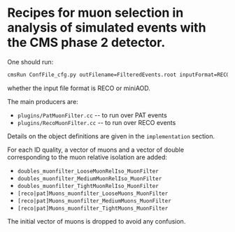 Recipes for muon selection in analysis of simulated events with the CMS phase 2 detector.
=========================

One should run:
```bash
cmsRun ConfFile_cfg.py outFilename=FilteredEvents.root inputFormat=RECO/PAT
```

whether the input file format is RECO or miniAOD.

The main producers are:
   * `plugins/PatMuonFilter.cc` -- to run over PAT events 
   * `plugins/RecoMuonFilter.cc` -- to run over RECO events 

Details on the object definitions are given in the `implementation` section.

For each ID quality, a vector of muons and a vector of double corresponding to the muon relative isolation are added: 
   * `doubles_muonfilter_LooseMuonRelIso_MuonFilter`
   * `doubles_muonfilter_MediumMuonRelIso_MuonFilter`
   * `doubles_muonfilter_TightMuonRelIso_MuonFilter`
   * `[reco|pat]Muons_muonfilter_LooseMuons_MuonFilter`
   * `[reco|pat]Muons_muonfilter_MediumMuons_MuonFilter`
   * `[reco|pat]Muons_muonfilter_TightMuons_MuonFilter`

The initial vector of muons is dropped to avoid any confusion.
